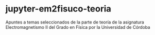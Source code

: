 # jupyter-em2fisuco-teoria
Apuntes a temas seleccionados de la parte de teoría de la asignatura Electromagnetismo II del Grado en Física por la Universidad de Córdoba
